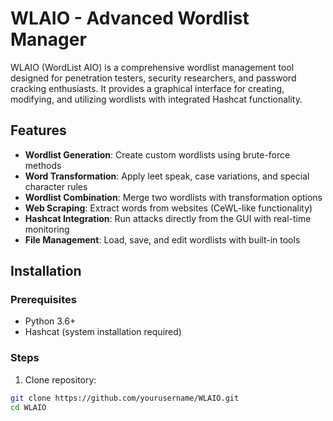 # WLAIO - Advanced Wordlist Manager

WLAIO (WordList AIO) is a comprehensive wordlist management tool designed for penetration testers, security researchers, and password cracking enthusiasts. It provides a graphical interface for creating, modifying, and utilizing wordlists with integrated Hashcat functionality.

## Features

- **Wordlist Generation**: Create custom wordlists using brute-force methods
- **Word Transformation**: Apply leet speak, case variations, and special character rules
- **Wordlist Combination**: Merge two wordlists with transformation options
- **Web Scraping**: Extract words from websites (CeWL-like functionality)
- **Hashcat Integration**: Run attacks directly from the GUI with real-time monitoring
- **File Management**: Load, save, and edit wordlists with built-in tools

## Installation

### Prerequisites
- Python 3.6+
- Hashcat (system installation required)

### Steps
1. Clone repository:
```bash
git clone https://github.com/yourusername/WLAIO.git
cd WLAIO
